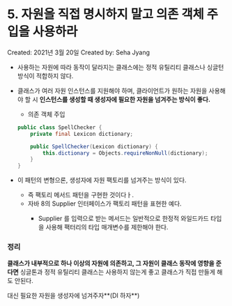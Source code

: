 # 5. 자원을 직접 명시하지 말고 의존 객체 주입을 사용하라

Created: 2021년 3월 20일
Created by: Seha Jyang

- 사용하는 자원에 따라 동작이 달라지는 클래스에는 정적 유틸리티 클래스나 싱글턴 방식이 적합하지 않다.
- 클래스가 여러 자원 인스턴스를 지원해야 하며, 클라이언트가 원하는 자원을 사용해야 할 시 **인스턴스를 생성할 때 생성자에 필요한 자원을 넘겨주는 방식이 좋다.**
    - 의존 객체 주입

    ```java
    public class SpellChecker {
    	private final Lexicon dictionary;

    	public SpellChecker(Lexicon dictionary) {
    		this.dictionary = Objects.requireNonNull(dictionary);
    	}
    }
    ```

- 이 패턴의 변형으론, 생성자에 자원 팩토리를 넘겨주는 방식이 있다.
    - 즉 팩토리 메서드 패턴을 구현한 것이다ㅏ.
    - 자바 8의 Supplier<T> 인터페이스가 팩토리 패턴을 표현한 예다.
        - Supplier<T> 를 입력으로 받는 메서드는 일반적으로 한정적 와일드카드 타입을 사용해 팩터리의 타입 매개변수를 제한해야 한다.

### 정리

**클래스가 내부적으로 하나 이상의 자원에 의존하고, 그 자원이 클래스 동작에 영향을 준다면** 싱글톤과 정적 유틸리티 클래스는 사용하지 않는게 좋고 클래스가 직접 만들게 해도 안된다. 

대신 필요한 자원을 생성자에 넘겨주자**(DI 하자**)